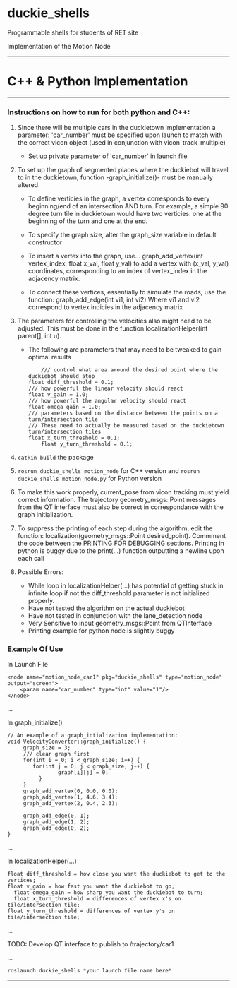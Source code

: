 # duckie_shells
Programmable shells for students of RET site

Implementation of the Motion Node

------------------------------------------------------------------------
# C++ & Python Implementation 
------------------------------------------------------------------------

### Instructions on how to run for both python and C++:

1. Since there will be multiple cars in the duckietown implementation a parameter: 'car_number' must be specified upon launch to match with the correct vicon object (used in conjunction with vicon_track_multiple)
   - Set up private parameter of 'car_number' in launch file

2. To set up the graph of segmented places where the duckiebot will travel to in the duckietown, function -graph_initialize()- must be manually altered.

   - To define verticies in the graph, a vertex corresponds to every beginning/end of an intersection AND turn. For example, a simple 90 degree turn tile in duckietown would have two verticies: one at the beginning of the turn and one at the end. 
  
   - To specify the graph size, alter the graph_size variable in default constructor
  
   - To insert a vertex into the graph, use... 
    graph_add_vertex(int vertex_index, float x_val, float y_val)
    to add a vertex with (x_val, y_val) coordinates, corresponding to an
    index of vertex_index in the adjacency matrix.
    
   - To connect these vertices, essentially to simulate the roads, use the function:
    graph_add_edge(int vi1, int vi2)
    Where vi1 and vi2 correspond to vertex indicies in the adjacency matrix

3. The parameters for controlling the velocities also might need to be adjusted. This must be done in the function localizationHelper(int parent[], int u).

   - The following are parameters that may need to be tweaked to gain optimal results
   	  ```
          /// control what area around the desired point where the duckiebot should stop
	  float diff_threshold = 0.1;
	  /// how powerful the linear velocity should react
	  float v_gain = 1.0;
	  /// how powerful the angular velocity should react
	  float omega_gain = 1.0;
	  /// parameters based on the distance between the points on a turn/intersection tile
	  /// These need to actually be measured based on the duckietown turn/intersection tiles
	  float x_turn_threshold = 0.1;
    	  float y_turn_threshold = 0.1;
	  ```
4. ```catkin build``` the package

5. ```rosrun duckie_shells motion_node``` for C++ version and ```rosrun duckie_shells motion_node.py``` for Python version

5. To make this work properly, current_pose from vicon tracking must yield correct information.
The trajectory geometry_msgs::Point messages from the QT interface must also be correct in 
correspondance with the graph initialization.

6. To suppress the printing of each step during the algorithm, 
edit the function: localization(geometry_msgs::Point desired_point).
Commment the code between the PRINTING FOR DEBUGGING sections. Printing
in python is buggy due to the print(...) function outputting a newline upon
each call

7. Possible Errors:
   - While loop in localizationHelper(...) has potential of getting stuck in infinite loop if not the diff_threshold parameter is not initialized properly.
   - Have not tested the algorithm on the actual duckiebot
   - Have not tested in conjunction with the lane_detection node
   - Very Sensitive to input geometry_msgs::Point from QTInterface
   - Printing example for python node is slightly buggy

### Example Of Use
In Launch File
```
<node name="motion_node_car1" pkg="duckie_shells" type="motion_node" output="screen">
	<param name="car_number" type="int" value="1"/> 
</node>
```
...

In graph_initialize()
```
// An example of a graph_intialization implementation:
void VelocityConverter::graph_initialize() {
	 graph_size = 3;
	 /// clear graph first
	 for(int i = 0; i < graph_size; i++) {
	    for(int j = 0; j < graph_size; j++) {
			    graph[i][j] = 0;
		  }
	 }
	 graph_add_vertex(0, 0.0, 0.0);
	 graph_add_vertex(1, 4.6, 3.4);
	 graph_add_vertex(2, 0.4, 2.3);
	
	 graph_add_edge(0, 1);
	 graph_add_edge(1, 2);
	 graph_add_edge(0, 2);
}
```
...

In localizationHelper(...)
  ```
  float diff_threshold = how close you want the duckiebot to get to the vertices;
  float v_gain = how fast you want the duckiebot to go;
	float omega_gain = how sharp you want the duckiebot to turn;
	float x_turn_threshold = differences of vertex x's on tile/intersection tile;
  float y_turn_threshold = differences of vertex y's on tile/intersection tile;
  ```
...

TODO: Develop QT interface to publish to /trajectory/car1
 
...
```
roslaunch duckie_shells *your launch file name here*
```

------------------------------------------------------------------------
